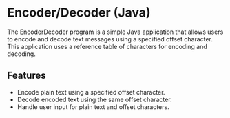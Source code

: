 # Encoder/Decoder (Java)
The EncoderDecoder program is a simple Java application that allows users to encode and decode text messages using a specified offset character. This application uses a reference table of characters for encoding and decoding.

## Features
- Encode plain text using a specified offset character.
- Decode encoded text using the same offset character.
- Handle user input for plain text and offset characters.
